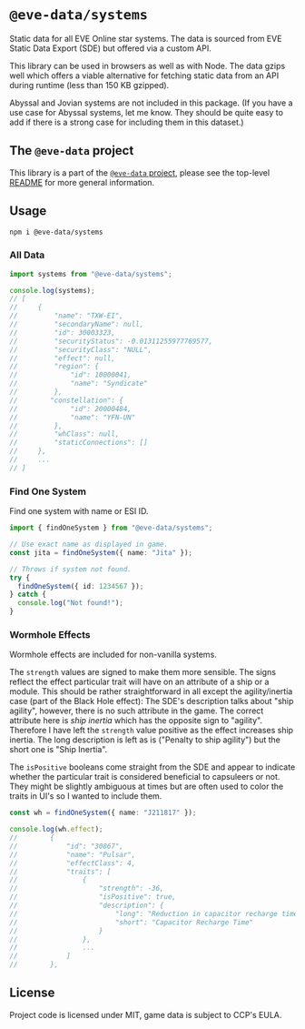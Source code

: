 # `@eve-data/systems`

Static data for all EVE Online star systems. The data is sourced from EVE Static Data Export (SDE) but offered via a custom API.

This library can be used in browsers as well as with Node. The data gzips well which offers a viable alternative for fetching static data from an API during runtime (less than 150 KB gzipped).

Abyssal and Jovian systems are not included in this package. (If you have a use case for Abyssal systems, let me know. They should be quite easy to add if there is a strong case for including them in this dataset.)

## The `@eve-data` project

This library is a part of the [`@eve-data` project](https://github.com/joonashak/eve-data), please see the top-level [README](https://github.com/joonashak/eve-data#readme) for more general information.

## Usage

```bash
npm i @eve-data/systems
```

### All Data

```typescript
import systems from "@eve-data/systems";

console.log(systems);
// [
//     {
//         "name": "TXW-EI",
//         "secondaryName": null,
//         "id": 30003323,
//         "securityStatus": -0.01311255977769577,
//         "securityClass": "NULL",
//         "effect": null,
//         "region": {
//             "id": 10000041,
//             "name": "Syndicate"
//         },
//        "constellation": {
//             "id": 20000484,
//             "name": "YFN-UN"
//         },
//         "whClass": null,
//         "staticConnections": []
//     },
//     ...
// ]
```

### Find One System

Find one system with name or ESI ID.

```typescript
import { findOneSystem } from "@eve-data/systems";

// Use exact name as displayed in game.
const jita = findOneSystem({ name: "Jita" });

// Throws if system not found.
try {
  findOneSystem({ id: 1234567 });
} catch {
  console.log("Not found!");
}
```

### Wormhole Effects

Wormhole effects are included for non-vanilla systems.

The `strength` values are signed to make them more sensible. The signs reflect the effect particular trait will have on an attribute of a ship or a module. This should be rather straightforward in all except the agility/inertia case (part of the Black Hole effect): The SDE's description talks about "ship agility", however, there is no such attribute in the game. The correct attribute here is _ship inertia_ which has the opposite sign to "agility". Therefore I have left the `strength` value positive as the effect increases ship inertia. The long description is left as is ("Penalty to ship agility") but the short one is "Ship Inertia".

The `isPositive` booleans come straight from the SDE and appear to indicate whether the particular trait is considered beneficial to capsuleers or not. They might be slightly ambiguous at times but are often used to color the traits in UI's so I wanted to include them.

```typescript
const wh = findOneSystem({ name: "J211817" });

console.log(wh.effect);
//        {
//            "id": "30867",
//            "name": "Pulsar",
//            "effectClass": 4,
//            "traits": [
//                {
//                    "strength": -36,
//                    "isPositive": true,
//                    "description": {
//                        "long": "Reduction in capacitor recharge time",
//                        "short": "Capacitor Recharge Time"
//                    }
//                },
//                ...
//            ]
//        },
```

## License

Project code is licensed under MIT, game data is subject to CCP's EULA.

